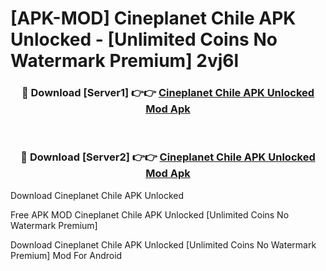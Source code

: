 # [APK-MOD] Cineplanet Chile APK Unlocked - [Unlimited Coins No Watermark Premium] 2vj6l



<div align="center">
<h3>🔴 Download [Server1] 👉👉 <a href="https://momento.my/?title=Cineplanet_Chile_APK_Unlocked">Cineplanet Chile APK Unlocked Mod Apk</a></h3><br>

<h3>🔴 Download [Server2] 👉👉 <a href="https://momento.my/?title=Cineplanet_Chile_APK_Unlocked">Cineplanet Chile APK Unlocked Mod Apk</a></h3>
</div>



Download Cineplanet Chile APK Unlocked 

Free APK MOD Cineplanet Chile APK Unlocked [Unlimited Coins No Watermark Premium]

Download Cineplanet Chile APK Unlocked [Unlimited Coins No Watermark Premium] Mod For Android
